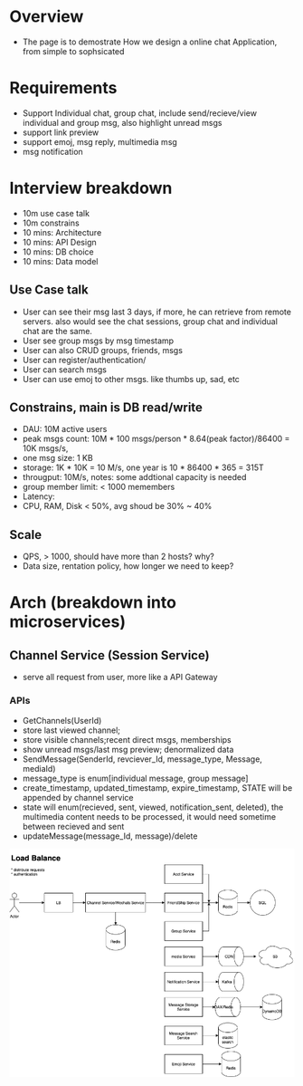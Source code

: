 # Overview
* The page is to demostrate How we design a online chat Application, from simple to sophsicated

# Requirements
* Support Individual chat, group chat, include send/recieve/view individual and group msg, also highlight unread msgs
* support link preview
* support emoj, msg reply, multimedia msg
* msg notification

# Interview breakdown
* 10m use case talk
* 10m constrains
* 10 mins: Architecture
* 10 mins: API Design
* 10 mins: DB choice
* 10 mins: Data model

## Use Case talk
* User can see their msg last 3 days, if more, he can retrieve from remote servers. also would see the chat sessions, group chat and individual chat are the same.
* User see group msgs by msg timestamp
* User can also CRUD groups, friends, msgs
* User can register/authentication/
* User can search msgs
* User can use emoj to other msgs. like thumbs up, sad, etc
## Constrains, main is DB read/write
* DAU: 10M active users 
* peak msgs count: 10M * 100 msgs/person * 8.64(peak factor)/86400 = 10K msgs/s,
* one msg size: 1 KB
* storage:  1K * 10K  = 10 M/s, one year is 10 * 86400 * 365 = 315T
* througput:   10M/s, notes: some addtional capacity is needed
* group member limit: < 1000 memembers
* Latency: 
* CPU, RAM, Disk < 50%, avg shoud be 30% ~ 40% 
## Scale
 * QPS, > 1000, should have more than 2 hosts? why? 
 * Data size, rentation policy, how longer we need to keep? 
# Arch (breakdown into microservices)
## Channel Service (Session Service)
* serve all request from user, more like a API Gateway
### APIs
- GetChannels(UserId)
 - store last viewed channel; 
 - store visible channels;recent direct msgs, memberships
 - show unread msgs/last msg preview; denormalized data
- SendMessage(SenderId, revciever_Id, message_type, Message, mediaId)
 - message_type is enum[individual message, group message]
 - create_timestamp, updated_timestamp, expire_timestamp, STATE will be appended by channel service
 - state will enum(recieved, sent, viewed, notification_sent, deleted), the multimedia content needs to be processed, it would need sometime between recieved and sent
- updateMessage(message_Id, message)/delete

![Arch](https://github.com/dqnn/interview/blob/master/doc/system-design-questions/designSlacks.png)
 
 
 
